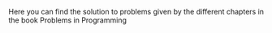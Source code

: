 Here you can find the solution to problems given by the different chapters in the book Problems in Programming
